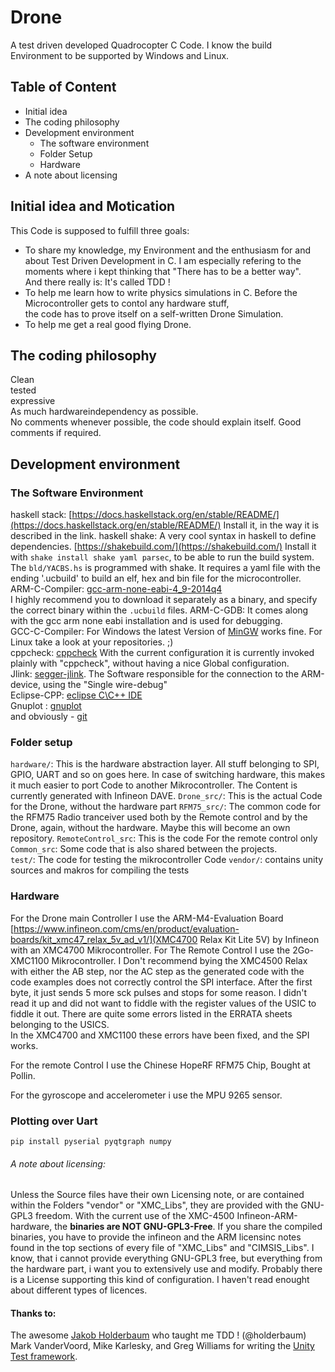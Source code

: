 # Drone
A test driven developed Quadrocopter C Code. 
I know the build Environment to be supported by Windows and Linux. 

## Table of Content
* Initial idea 
* The coding philosophy
* Development environment 
    * The software environment
    * Folder Setup
    * Hardware 
* A note about licensing

## Initial idea and Motication
This Code is supposed to fulfill three goals:
* To share my knowledge, my Environment and the enthusiasm for and about Test Driven Development in C. 
    I am especially refering to the moments where i kept thinking that "There has to be a better way".  
    And there really is: It's called TDD !
* To help me learn how to write physics simulations in C. Before the Microcontroller gets to contol any hardware stuff,   
	the code has to prove itself on a self-written Drone Simulation. 
* To help me get a real good flying Drone. 

## The coding philosophy
Clean  
tested  
expressive  
As much hardwareindependency as possible.  
No comments whenever possible, the code should explain itself.
Good comments if required.  

## Development environment 
### The Software Environment 
haskell stack:  [https://docs.haskellstack.org/en/stable/README/](https://docs.haskellstack.org/en/stable/README/)
				Install it, in the way it is described in the link. 
haskell shake:  A very cool syntax in haskell to define dependencies.
				[https://shakebuild.com/](https://shakebuild.com/) 
				Install it with `shake install shake yaml parsec`, to be able to run the build system.
				The `bld/YACBS.hs` is programmed with shake. 
				It requires a yaml file with the ending '.ucbuild' to build 
				an elf, hex and bin file for the microcontroller. 
ARM-C-Compiler: [gcc-arm-none-eabi-4_9-2014q4](https://launchpad.net/gcc-arm-embedded/+milestone/4.9-2014-q4-major)  
                I highly recommend you to download it separately as a binary, and specify the correct binary within the `.ucbuild` files.
ARM-C-GDB:      It comes along with the gcc arm none eabi installation and is used for debugging.  
GCC-C-Compiler: For Windows the latest Version of [MinGW](http://www.mingw.org/) works fine. 
                For Linux take a look at your repositories. ;)  
cppcheck:       [cppcheck](http://cppcheck.sourceforge.net/) With the current configuration 
                it is currently invoked plainly with "cppcheck", without having a nice Global configuration.  
Jlink:          [segger-jlink](https://www.segger.com/jlink-software.html). 
                The Software responsible for the connection to the ARM-device, using the "Single wire-debug"  
Eclipse-CPP:    [eclipse C\C++ IDE](http://www.eclipse.org/downloads/packages/eclipse-ide-cc-developers/mars2)  
Gnuplot :	[gnuplot](http://www.gnuplot.info/)  
and obviously - [git](https://git-scm.com/)

### Folder setup
`hardware/`:  	This is the hardware abstraction layer. 
				All stuff belonging to SPI, GPIO, UART and so on goes here.
				In case of switching hardware, this makes it much easier to 
				port Code to another Mikrocontroller. The Content is currently 
				generated with Infineon DAVE. 
`Drone_src/`: 	This is the actual Code for the Drone, without the hardware part
`RFM75_src/`: 	The common code for the RFM75 Radio tranceiver used both by the 
				Remote control and by the Drone, again, without the hardware.
				Maybe this will become an own repository.
`RemoteControl_src`: This is the code For the remote control only
`Common_src`: Some code that is also shared between the projects.			 
`test/`: The code for testing the mikrocontroller Code
`vendor/`: contains unity sources and makros for compiling the tests


### Hardware
For the Drone main Controller I use the ARM-M4-Evaluation Board
[https://www.infineon.com/cms/en/product/evaluation-boards/kit_xmc47_relax_5v_ad_v1/](XMC4700 Relax Kit Lite 5V) 
by Infineon with an XMC4700 Mikrocontroller.
For The Remote Control I use the 2Go-XMC1100 Mikrocontroller. 
I Don't recommend bying the XMC4500 Relax 
with either the AB step, nor the AC step as the generated code with the code examples
does not correctly control the SPI interface. After the first byte, it just sends
5 more sck pulses and stops for some reason. I didn't read it up and did not want to 
fiddle with the register values of the USIC to fiddle it out.
There are quite some errors listed in the ERRATA sheets belonging to the USICS.   
In the XMC4700 and XMC1100 these errors have been fixed, and the SPI works.

For the remote Control I use the Chinese HopeRF RFM75 Chip, Bought at Pollin.

For the gyroscope and accelerometer i use the MPU 9265 sensor.

### Plotting over Uart

	pip install pyserial pyqtgraph numpy
	
###### A note about licensing:
Unless the Source files have their own Licensing note,
or are contained within the Folders "vendor" or "XMC_Libs",
they are provided with the GNU-GPL3 freedom. With the current use of the 
XMC-4500 Infineon-ARM-hardware, the **binaries are NOT GNU-GPL3-Free**. 
If you share the compiled binaries, you have to provide the infineon and the ARM 
licensinc notes found in the top sections of every file of "XMC_Libs" and "CIMSIS_Libs". 
I know, that i cannot provide everything GNU-GPL3 free, but everything 
from the hardware part, i want you to extensively use and modify.
Probably there is a License supporting this kind of configuration.
I haven't read enought about different types of licences.

#### Thanks to:
   The awesome [Jakob Holderbaum](http://jakob.io/) who taught me TDD ! (@holderbaum)  
   Mark VanderVoord, Mike Karlesky, and Greg Williams for writing the [Unity Test framework](http://www.throwtheswitch.org/unity/).
